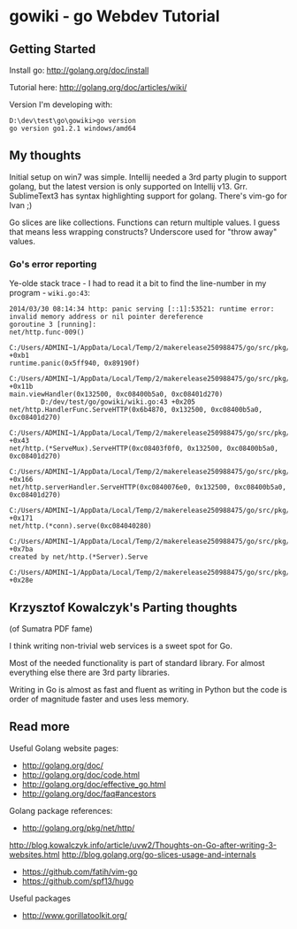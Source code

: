 # gowiki - go Webdev Tutorial

## Getting Started

Install go:
http://golang.org/doc/install

Tutorial here:
http://golang.org/doc/articles/wiki/

Version I'm developing with:

```
D:\dev\test\go\gowiki>go version
go version go1.2.1 windows/amd64
```

## My thoughts

Initial setup on win7 was simple.
Intellij needed a 3rd party plugin to support golang, but the latest version is only supported on Intellij v13. Grr.
SublimeText3 has syntax highlighting support for golang.
There's vim-go for Ivan ;)

Go slices are like collections.
Functions can return multiple values. I guess that means less wrapping constructs?
Underscore used for "throw away" values.

### Go's error reporting

Ye-olde stack trace - I had to read it a bit to find the line-number in my program - `wiki.go:43`:

```
2014/03/30 08:14:34 http: panic serving [::1]:53521: runtime error: invalid memory address or nil pointer dereference
goroutine 3 [running]:
net/http.func·009()
        C:/Users/ADMINI~1/AppData/Local/Temp/2/makerelease250988475/go/src/pkg/net/http/server.go:1093 +0xb1
runtime.panic(0x5ff940, 0x89190f)
        C:/Users/ADMINI~1/AppData/Local/Temp/2/makerelease250988475/go/src/pkg/runtime/panic.c:248 +0x11b
main.viewHandler(0x132500, 0xc08400b5a0, 0xc08401d270)
        D:/dev/test/go/gowiki/wiki.go:43 +0x205
net/http.HandlerFunc.ServeHTTP(0x6b4870, 0x132500, 0xc08400b5a0, 0xc08401d270)
        C:/Users/ADMINI~1/AppData/Local/Temp/2/makerelease250988475/go/src/pkg/net/http/server.go:1220 +0x43
net/http.(*ServeMux).ServeHTTP(0xc08403f0f0, 0x132500, 0xc08400b5a0, 0xc08401d270)
        C:/Users/ADMINI~1/AppData/Local/Temp/2/makerelease250988475/go/src/pkg/net/http/server.go:1496 +0x166
net/http.serverHandler.ServeHTTP(0xc0840076e0, 0x132500, 0xc08400b5a0, 0xc08401d270)
        C:/Users/ADMINI~1/AppData/Local/Temp/2/makerelease250988475/go/src/pkg/net/http/server.go:1597 +0x171
net/http.(*conn).serve(0xc084040280)
        C:/Users/ADMINI~1/AppData/Local/Temp/2/makerelease250988475/go/src/pkg/net/http/server.go:1167 +0x7ba
created by net/http.(*Server).Serve
        C:/Users/ADMINI~1/AppData/Local/Temp/2/makerelease250988475/go/src/pkg/net/http/server.go:1644 +0x28e
```

## Krzysztof Kowalczyk's Parting thoughts

(of Sumatra PDF fame)

I think writing non-trivial web services is a sweet spot for Go.

Most of the needed functionality is part of standard library. For almost everything else there are 3rd party libraries.

Writing in Go is almost as fast and fluent as writing in Python but the code is order of magnitude faster and uses less memory.

## Read more

Useful Golang website pages:

* http://golang.org/doc/
* http://golang.org/doc/code.html
* http://golang.org/doc/effective_go.html
* http://golang.org/doc/faq#ancestors

Golang package references:

* http://golang.org/pkg/net/http/

http://blog.kowalczyk.info/article/uvw2/Thoughts-on-Go-after-writing-3-websites.html
http://blog.golang.org/go-slices-usage-and-internals

* https://github.com/fatih/vim-go
* https://github.com/spf13/hugo

Useful packages
* http://www.gorillatoolkit.org/